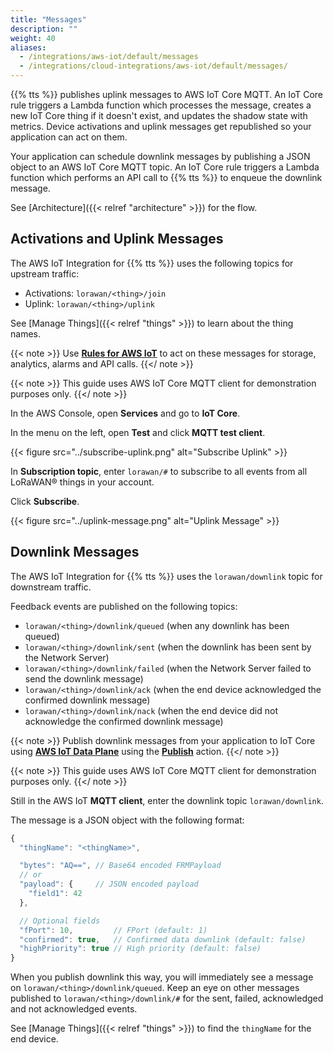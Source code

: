 ```yaml
---
title: "Messages"
description: ""
weight: 40
aliases:
  - /integrations/aws-iot/default/messages
  - /integrations/cloud-integrations/aws-iot/default/messages/
---
```


{{% tts %}} publishes uplink messages to AWS IoT Core MQTT. An IoT Core rule triggers a Lambda function which processes the message, creates a new IoT Core thing if it doesn't exist, and updates the shadow state with metrics. Device activations and uplink messages get republished so your application can act on them.

<!--more-->

Your application can schedule downlink messages by publishing a JSON object to an AWS IoT Core MQTT topic. An IoT Core rule triggers a Lambda function which performs an API call to {{% tts %}} to enqueue the downlink message.

See [Architecture]({{< relref "architecture" >}}) for the flow.

## Activations and Uplink Messages

The AWS IoT Integration for {{% tts %}} uses the following topics for upstream traffic:

- Activations: `lorawan/<thing>/join`
- Uplink: `lorawan/<thing>/uplink`

See [Manage Things]({{< relref "things" >}}) to learn about the thing names.

{{< note >}} Use [**Rules for AWS IoT**](https://docs.aws.amazon.com/iot/latest/developerguide/iot-rules.html) to act on these messages for storage, analytics, alarms and API calls. {{</ note >}}

{{< note >}} This guide uses AWS IoT Core MQTT client for demonstration purposes only. {{</ note >}}

In the AWS Console, open **Services** and go to **IoT Core**.

In the menu on the left, open **Test** and click **MQTT test client**.

{{< figure src="../subscribe-uplink.png" alt="Subscribe Uplink" >}}

In **Subscription topic**, enter `lorawan/#` to subscribe to all events from all LoRaWAN® things in your account.

Click **Subscribe**.

{{< figure src="../uplink-message.png" alt="Uplink Message" >}}

## Downlink Messages

The AWS IoT Integration for {{% tts %}} uses the `lorawan/downlink` topic for downstream traffic.

Feedback events are published on the following topics:

- `lorawan/<thing>/downlink/queued` (when any downlink has been queued)
- `lorawan/<thing>/downlink/sent` (when the downlink has been sent by the Network Server)
- `lorawan/<thing>/downlink/failed` (when the Network Server failed to send the downlink message)
- `lorawan/<thing>/downlink/ack` (when the end device acknowledged the confirmed downlink message)
- `lorawan/<thing>/downlink/nack` (when the end device did not acknowledge the confirmed downlink message)

{{< note >}} Publish downlink messages from your application to IoT Core using [**AWS IoT Data Plane**](https://docs.aws.amazon.com/iot/latest/apireference/Welcome.html#Welcome_AWS_IoT_Data_Plane) using the [**Publish**](https://docs.aws.amazon.com/iot/latest/apiapi/others/grpc/reference_iotdata_Publish.html) action. {{</ note >}}

{{< note >}} This guide uses AWS IoT Core MQTT client for demonstration purposes only. {{</ note >}}

Still in the AWS IoT **MQTT client**, enter the downlink topic `lorawan/downlink`.

The message is a JSON object with the following format:

```js
{
  "thingName": "<thingName>",

  "bytes": "AQ==", // Base64 encoded FRMPayload
  // or
  "payload": {     // JSON encoded payload
    "field1": 42
  },

  // Optional fields
  "fPort": 10,         // FPort (default: 1)
  "confirmed": true,   // Confirmed data downlink (default: false)
  "highPriority": true // High priority (default: false)
}
```

When you publish downlink this way, you will immediately see a message on `lorawan/<thing>/downlink/queued`. Keep an eye on other messages published to `lorawan/<thing>/downlink/#` for the sent, failed, acknowledged and not acknowledged events.

See [Manage Things]({{< relref "things" >}}) to find the `thingName` for the end device.
